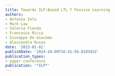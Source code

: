 ```yaml
---
title: Towards ILP-Based LTL f Passive Learning
authors:
- Antonio Ielo
- Mark Law
- Valeria Fionda
- Francesco Ricca
- Giuseppe De Giacomo
- Alessandra Russo
date: '2023-01-01'
publishDate: '2024-10-09T16:41:50.810345Z'
publication_types:
- paper-conference
publication: '*ILP*'
---
```

